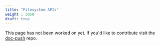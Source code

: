```yaml
---
title: "Filesystem APIs"
weight : 3050
draft: true
---
```


This page has not been worked on yet. If you'd like to contribute visit the [doc-push]
repo.

[doc-push]: https://github.com/tokio-rs/doc-push
